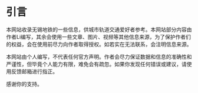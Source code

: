 # 引言
本网站收录无锡地铁的一些信息，供城市轨道交通爱好者参考。本网站部分内容由作者Li编写，其余会使用一些文章、图片、视频等其他信息来源，为了保护作者们的权益，会在使用前尽力向作者取得授权。如若实在无法联系，会注明信息来源。

本网站由个人编写，不代表任何官方声明。作者会尽力保证数据和信息的准确性和严谨性，但毕竟个人能力有限，难免会有疏忽。如果你发现任何错误或建议，请使用反馈邮箱进行指正。

感谢你的支持。
